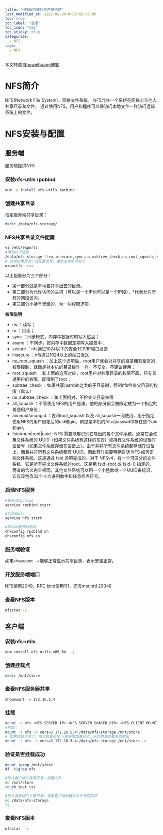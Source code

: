 ```yaml
---
title: "NFS服务端和客户端搭建"
last_modified_at: 2022-08-24T9:06:02-05:00
toc: true
toc_label: "目录"
toc_icon: "cog"
toc_sticky: true
categories:
  - NFS
tags:
  - NFS
---
```


本文转载自[huweihuang博客](https://www.huweihuang.com/linux-notes/tools/nfs-usage.html#)

# NFS简介
NFS(Network File System)，网络文件系统。
NFS允许一个系统在网络上与他人共享目录和文件。 
通过使用NFS，用户和程序可以像访问本地文件一样访问远端系统上的文件。
# NFS安装与配置
## 服务端
服务端提供NFS
### 安装nfs-utils rpcbind
```bash
yum -y install nfs-utils rpcbind
```
### 创建共享目录
指定服务端共享目录：
```bash
mkdir /data/nfs-storage/
```
### NFS共享目录文件配置
```bash
vi /etc/exports 
#添加以下信息
/data/nfs-storage *(rw,insecure,sync,no_subtree_check,no_root_squash,fsid=0)
# 后续如果更改了该配置文件，重新生效命令如下
exportfs -rav
```
以上配置分为三个部分：

- 第一部分就是本地要共享出去的目录。
- 第二部分为允许访问的主机（可以是一个IP也可以是一个IP段），*代表允许所有的网段访问。
- 第三部分小括号里面的，为一些权限选项。

**权限说明**

- rw ：读写；
- ro ：只读；
- sync ：同步模式，内存中数据时时写入磁盘；
- async ：不同步，把内存中数据定期写入磁盘中；
- secure ：nfs通过1024以下的安全TCP/IP端口发送
- insecure ：nfs通过1024以上的端口发送
- no_root_squash ：加上这个选项后，root用户就会对共享的目录拥有至高的权限控制，就像是对本机的目录操作一样。不安全，不建议使用；
- root_squash ：和上面的选项对应，root用户对共享目录的权限不高，只有普通用户的权限，即限制了root；
- subtree_check ：如果共享/usr/bin之类的子目录时，强制nfs检查父目录的权限（默认）
- no_subtree_check ：和上面相对，不检查父目录权限
- all_squash ：不管使用NFS的用户是谁，他的身份都会被限定成为一个指定的普通用户身份；
- anonuid/anongid ：要和root_squash 以及 all_squash一同使用，用于指定使用NFS的用户限定后的uid和gid，前提是本机的/etc/passwd中存在这个uid和gid。
- fsid=num|root|uuid : NFS 需要能够识别它导出的每个文件系统。通常它会使用文件系统的 UUID（如果文件系统有这样的东西）或持有文件系统的设备的设备号（如果文件系统存储在设备上）。由于并非所有文件系统都存储在设备上，而且并非所有文件系统都有 UUID，因此有时需要明确告诉 NFS 如何识别文件系统。这是通过 fsid 选项完成的。对于 NFSv4，有一个可区分的文件系统，它是所有导出文件系统的root。这是用 fsid=root 或 fsid=0 指定的，两者的含义完全相同。其他文件系统可以用一个小整数或一个UUID来标识，它应该包含32个十六进制数字和任意标点符号。

### 启动NFS服务

```bash
#先启动rpcbind
service rpcbind start

#后启动nfs
service nfs start

#可以设置开机启动
chkconfig rpcbind on
chkconfig nfs on
```

### 服务端验证
如果`showmount -e`能够正常显示共享目录，表示安装正常。
### 开放服务端端口
NFS使用2049、RPC bind使用111，还有mountd 20048
### 查看NFS版本
```bash
nfsstat -s
```
## 客户端
### 安装nfs-utils
```bash
yum install nfs-utils.x86_64  -y
```
### 创建挂载点
```bash
mkdir /mnt/store
```
### 查看NFS服务器共享
```bash
showmount -e 172.16.5.4
```
### 挂载
```bash
mount -t nfs <NFS_SERVER_IP>:<NFS_SERVER_SHARED_DIR> <NFS_CLIENT_MOUNT_DIR>
#例如：
mount -t nfs -o vers=3 172.16.5.4:/data/nfs-storage /mnt/store
# 如果挂载卡住了，可以在最后加-v来获取加载日志，从而排查挂载失败原因
mount -t nfs -o vers=3 172.16.5.4:/data/nfs-storage /mnt/store -v
```
### 验证是否挂载成功
```bash
mount |grep /mnt/store
df -h|grep nfs

#进入客户端的挂载目录，创建文件
cd /mnt/store
touch test.txt

#进入服务端的共享目录，查看客户端创建的文件是否同步
cd /data/nfs-storage 
ls
```
### 查看NFS版本
```bash
nfsstat  -c
```